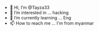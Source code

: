 - 👋 Hi, I’m @Tayza33
- 👀 I’m interested in ... hacking 
- 🌱 I’m currently learning ... Eng
- 📫 How to reach me ... I'm from myanmar 

<!---
Tayza33/Tayza33 is a ✨ special ✨ repository because its `README.md` (this file) appears on your GitHub profile.
You can click the Preview link to take a look at your changes.
--->
